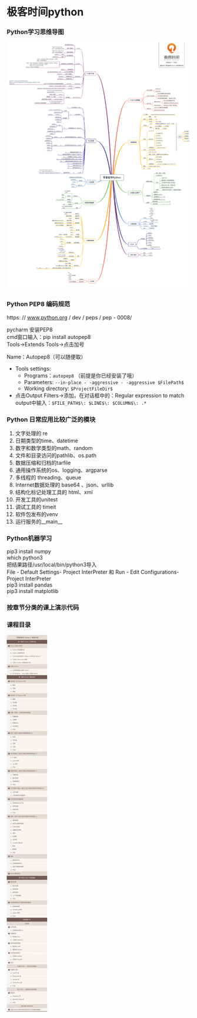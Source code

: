 # 极客时间python 

### Python学习思维导图
![思维导图](asserts/python_knowledge_map.jpg)

### Python PEP8 编码规范
https: // www.python.org / dev / peps / pep - 0008/  


pycharm 安装PEP8  
cmd窗口输入：pip install autopep8  
Tools→Extends Tools→点击加号  

Name：Autopep8（可以随便取）  
- Tools settings:
    - Programs：`autopep8` （前提是你已经安装了哦）  
    - Parameters: `--in-place - -aggressive - -aggressive $FilePath$`  
    - Working directory: `$ProjectFileDir$`  
- 点击Output Filters→添加，在对话框中的：Regular expression to match output中输入：`$FILE_PATH$\: $LINE$\: $COLUMN$\: .*`  

### Python 日常应用比较广泛的模块
1. 文字处理的 re
2. 日期类型的time、datetime
3. 数字和数学类型的math、random
4. 文件和目录访问的pathlib、os.path
5. 数据压缩和归档的tarfile
6. 通用操作系统的os、logging、argparse
7. 多线程的 threading、queue
8. Internet数据处理的 base64 、json、urllib
9. 结构化标记处理工具的 html、xml
10. 开发工具的unitest
11. 调试工具的 timeit
12. 软件包发布的venv
13. 运行服务的__main__

### Python机器学习
pip3 install numpy  
which python3  
把结果路径/usr/local/bin/python3导入   
File - Default Settings- Project InterPreter 和 Run - Edit Configurations- Project InterPreter  
pip3 install pandas   
pip3 install matplotlib  

### 按章节分类的课上演示代码 

### 课程目录
![contents](asserts/lingjichuxuePython.jpeg)

